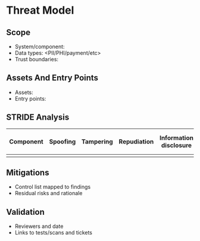 # Threat Model

## Scope

- System/component: <name>
- Data types: <PII/PHI/payment/etc>
- Trust boundaries: <list>


## Assets And Entry Points

- Assets: <list>
- Entry points: <list>


## STRIDE Analysis

| Component | Spoofing | Tampering | Repudiation | Information disclosure | Denial of service | Elevation of privilege |
|-----------|---------|-----------|-------------|------------------------|-------------------|------------------------|
| <comp> |  |  |  |  |  |  |

## Mitigations

- Control list mapped to findings
- Residual risks and rationale


## Validation

- Reviewers and date
- Links to tests/scans and tickets
